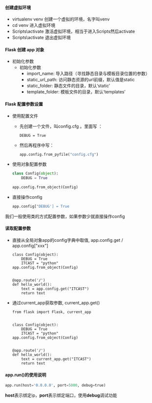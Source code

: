 #### 创建虚拟环境

- virtualenv venv			创建一个虚拟的环境，名字叫venv
- cd venv           			   进入虚拟环境
- Scripts\activate             激活虚拟环境，相当于进入Scripts然后activate
- Scripts\activate            退出虚拟环境



#### Flask 创建 app 对象

- 初始化参数
  - 初始化参数
    -  import_name: 导入路径（寻找静态目录与模板目录位置的参数）
    - static_url_path: 访问静态资源的url前缀，默认值是static
    - static_folder:  静态文件的目录，默认‘static’
    - template_folder:  模板文件的目录，默认‘templates’



#### Flask 配置参数设置

- 使用配置文件

  - 先创建一个文件，叫config.cfg 。里面写 ：

    ```
    DEBUG = True
    ```

  - 然后再程序中写：

    ```python
    app.config.from_pyfile("config.cfg")
    ```

- 使用对象配置参数

  ```python
  class Config(object):
      DEBUG = True
      
  app.config.from_object(Config)
  ```

- 直接操作config

  ```python
  app.config["DEBUG'] = True
  ```

我们一般使用类的方式配置参数，如果参数少就直接操作config



#### 读取配置参数

- 直接从全局对象app的config字典中取值, app.config.get / app.config["xxx"]

  ```
  class Config(object):
      DEBUG = True
      ITCAST = "python"
  app.config.from_object(Config)
  
  
  @app.route('/')
  def hello_world():
      text = app.config.get("ITCAST")
      return text
  ```

  

- 通过current_app获取参数, current_app.get()

  ```
  from flask import Flask, current_app
  
  
  class Config(object):
      DEBUG = True
      ITCAST = "python"
  app.config.from_object(Config)
  
  
  @app.route('/')
  def hello_world():
      text = current_app.get("ITCAST")
      return text
  ```

  

#### app.run()的使用说明

```python
app.run(host='0.0.0.0', port=5000, debug=true)
```

**host**表示绑定ip，**port**表示绑定端口，使用**debug**调试功能